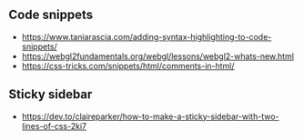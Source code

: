 
## Code snippets
- https://www.taniarascia.com/adding-syntax-highlighting-to-code-snippets/
- https://webgl2fundamentals.org/webgl/lessons/webgl2-whats-new.html
- https://css-tricks.com/snippets/html/comments-in-html/

## Sticky sidebar
- https://dev.to/claireparker/how-to-make-a-sticky-sidebar-with-two-lines-of-css-2ki7